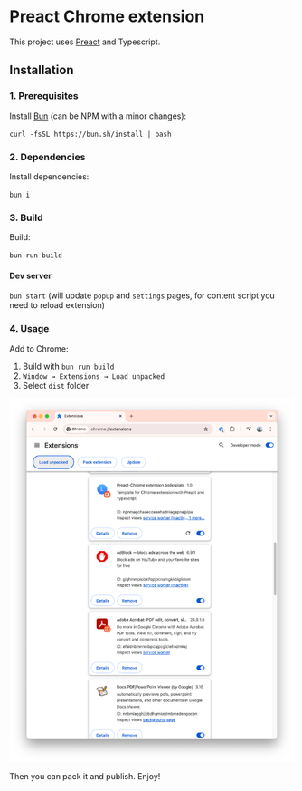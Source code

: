 # Preact Chrome extension

This project uses [Preact](https://preactjs.com/) and Typescript.

## Installation

### 1. Prerequisites

Install [Bun](https://bun.sh/docs/installation) (can be NPM with a minor changes):

`curl -fsSL https://bun.sh/install | bash`

### 2. Dependencies

Install dependencies:

`bun i`

### 3. Build

Build:

`bun run build`

#### Dev server

`bun start`
(will update `popup` and `settings` pages, for content script you need to reload extension)

### 4. Usage

Add to Chrome:

1. Build with `bun run build`
2. `Window → Extensions → Load unpacked`
3. Select `dist` folder

![install](install.png)

Then you can pack it and publish. Enjoy!